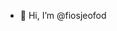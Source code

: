 - 👋 Hi, I’m @fiosjeofod

<!---
fiosjeofo/fiosjeofo is a ✨ special ✨ repository because its `README.md` (this file) appears on your GitHub profile.
You can click the Preview link to take a look at your changes.
--->
